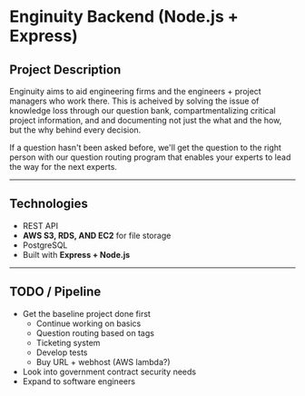 # Enginuity Backend (Node.js + Express)

## Project Description
Enginuity aims to aid engineering firms and the engineers + project managers who work there. This is acheived
by solving the issue of knowledge loss through our question bank, compartmentalizing critical project information, and
and documenting not just the what and the how, but the why behind every decision.

If a question hasn't been asked before, we'll get the question to the right person with our question routing program that enables your experts
to lead the way for the next experts.

---

## Technologies
- REST API
- **AWS S3, RDS, AND EC2** for file storage
- PostgreSQL
- Built with **Express + Node.js**

---

## TODO / Pipeline
- Get the baseline project done first
    - Continue working on basics
    - Question routing based on tags
    - Ticketing system
    - Develop tests
    - Buy URL + webhost (AWS lambda?)
- Look into government contract security needs
- Expand to software engineers